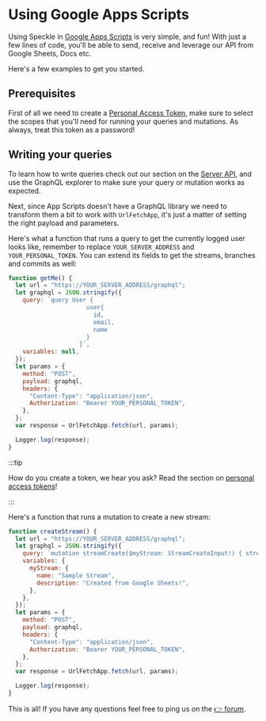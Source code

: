 # Using Google Apps Scripts

Using Speckle in [Google Apps Scripts](https://developers.google.com/apps-script) is very simple, and fun! With just a few lines of code, you'll be able to send, receive and leverage our API from Google Sheets, Docs etc.

Here's a few examples to get you started.

## Prerequisites

First of all we need to create a [Personal Access Token](/dev/tokens-apps), make sure to select the scopes that you'll need for running your queries and mutations.
As always, treat this token as a password!

## Writing your queries

To learn how to write queries check out our section on the [Server API](/dev/server-api), and use the GraphQL explorer to make sure your query or mutation works as expected.

Next, since App Scripts doesn't have a GraphQL library we need to transform them a bit to work with `UrlFetchApp`, it's just a matter of setting the right payload and parameters.

Here's what a function that runs a query to get the currently logged user looks like, remember to replace `YOUR_SERVER_ADDRESS` and `YOUR_PERSONAL_TOKEN`.
You can extend its fields to get the streams, branches and commits as well:

```js
function getMe() {
  let url = "https://YOUR_SERVER_ADDRESS/graphql";
  let graphql = JSON.stringify({
    query: `query User {
                      user{
                        id,
                        email,
                        name
                      }
                    }`,
    variables: null,
  });
  let params = {
    method: "POST",
    payload: graphql,
    headers: {
      "Content-Type": "application/json",
      Authorization: "Bearer YOUR_PERSONAL_TOKEN",
    },
  };
  var response = UrlFetchApp.fetch(url, params);

  Logger.log(response);
}
```

:::tip

How do you create a token, we hear you ask? Read the section on [personal access tokens](/dev/tokens.html)!

:::

Here's a function that runs a mutation to create a new stream:

```js
function createStream() {
  let url = "https://YOUR_SERVER_ADDRESS/graphql";
  let graphql = JSON.stringify({
    query: `mutation streamCreate($myStream: StreamCreateInput!) { streamCreate(stream: $myStream) }`,
    variables: {
      myStream: {
        name: "Sample Stream",
        description: "Created from Google Sheets!",
      },
    },
  });
  let params = {
    method: "POST",
    payload: graphql,
    headers: {
      "Content-Type": "application/json",
      Authorization: "Bearer YOUR_PERSONAL_TOKEN",
    },
  };
  var response = UrlFetchApp.fetch(url, params);

  Logger.log(response);
}
```

This is all! If you have any questions feel free to ping us on the [👉 forum](http://speckle.community/).
